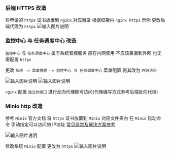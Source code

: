 ### 后端 HTTPS 改造

将申请的 `https` 证书放置到 `nginx` 对应目录
根据框架内 `nginx https` 示例 更改后端代理为 `https`
![输入图片说明](https://images.gitee.com/uploads/images/2022/0224/133009_fe894cb4_1766278.png "屏幕截图.png")

### 监控中心 与 任务调度中心 改造

`监控中心` 与 `任务调度中心` 属于系统管控服务
应在内网使用 不应该暴漏到外网 也无需配置 `https`

更改 `系统 -> 菜单管理 -> 监控中心 与 任务调度中心` 菜单配置
将其改为 `外链访问`

![输入图片说明](https://images.gitee.com/uploads/images/2022/0224/133815_bd7d83d3_1766278.png "屏幕截图.png")
![输入图片说明](https://images.gitee.com/uploads/images/2022/0224/133830_8e740661_1766278.png "屏幕截图.png")

`nginx` 配置 `独立的端口` 进行反向代理即可访问(代理编写方式参考后端反向代理)

### Minio http 改造

参考 `Minio` 官方文档 将 `https` 证书放置到 `Minio` 对应文件夹内
在 `Minio` 启动命令 手动指定可以访问的 IP地址 [常见异常及解决方案参考](https://lionli.blog.csdn.net/article/details/124260888)

![输入图片说明](https://images.gitee.com/uploads/images/2022/0225/094536_dfa9227b_1766278.png "屏幕截图.png")

修改系统 `Minio` 配置 更改为 `https`
![输入图片说明](https://images.gitee.com/uploads/images/2022/0225/094626_abd0adf1_1766278.png "屏幕截图.png")